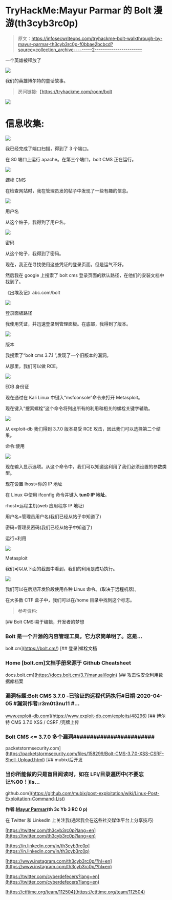 # TryHackMe:Mayur Parmar 的 Bolt 漫游(th3cyb3rc0p)

> 原文：<https://infosecwriteups.com/tryhackme-bolt-walkthrough-by-mayur-parmar-th3cyb3rc0p-f0bbae2bcbcd?source=collection_archive---------2----------------------->

一个英雄被释放了

![](img/eeb451df2e7a84a1ce9e85ea8918e72e.png)

我们的英雄博尔特的童话故事。

> 房间链接:【https://tryhackme.com/room/bolt 

![](img/f87c332c5b3c725182683f3452dca247.png)

# 信息收集:

![](img/5a3bfa8843893df5683a24c50ca9b3ce.png)

我已经完成了端口扫描，得到了 3 个端口。

在 80 端口上运行 apache。在第三个端口，bolt CMS 正在运行。

![](img/621bd517b069c9b5288a0f2761aa7549.png)

螺栓 CMS

在检查网站时，我在管理员发的帖子中发现了一些有趣的信息。

![](img/e60146d2e0e51b83ece35b81a3f55c18.png)

用户名

从这个帖子，我得到了用户名。

![](img/11f917a6f5902ef967031565aefaef37.png)

密码

从这个帖子，我得到了密码。

现在，我正在寻找使用这些凭证的登录页面。但是运气不好。

然后我在 google 上搜索了 bolt cms 登录页面的默认路径，在他们的安装文档中找到了。

《出埃及记》abc.com/bolt

![](img/9ae1ced923e9a3b7b9562166102ba205.png)

登录面板路径

我使用凭证，并迅速登录到管理面板。在底部，我得到了版本。

![](img/4f7f2b8622825b25f545e30efd0b70c3.png)

版本

我搜索了“bolt cms 3.7.1 ”,发现了一个旧版本的漏洞。

从那里，我们可以做 RCE。

![](img/a6516f49e14ad6f100beceb4ef4e1abc.png)

EDB 身份证

现在通过在 Kali Linux 中键入“msfconsole”命令来打开 Metasploit。

现在键入“搜索螺栓”这个命令将列出所有的利用和相关的螺栓关键字辅助。

![](img/472611da6b02a47f8517e2d4d5e9ba76.png)

从 exploit-db 我们得到 3.7.0 版本易受 RCE 攻击，因此我们可以选择第二个结果。

命令:使用

![](img/adbe1909d1967c8e0be72f05429f8bf2.png)

现在输入显示选项。从这个命令中，我们可以知道这利用了我们必须设置的参数类型。

现在设置 lhost=你的 IP 地址

在 Linux 中使用 ifconfig 命令并键入 **tun0 IP 地址**。

rhost=远程主机(web 应用程序 IP 地址)

用户名=管理员用户名(我们已经从帖子中知道了)

密码=管理员密码(我们已经从帖子中知道了)

运行=利用

![](img/3908c118925ee5c78932af5207e982e1.png)

Metasploit

我们可以从下面的截图中看到，我们的利用是成功执行。

![](img/5da66fe71aa0245ad2f07cffa157ac25.png)

我们可以在后期开发阶段使用各种 Linux 命令。(取决于远程机器)。

在大多数 CTF 盒子中，我们可以在/home 目录中找到这个标志。

> 参考资料:

 [## Bolt CMS:易于编辑，开发者的梦想

### Bolt 是一个开源的内容管理工具，它力求简单明了。这是…

bolt.cm](https://bolt.cm/)  [## 登录|螺栓文档

### Home [bolt.cm]文档手册来源于 Github Cheatsheet

docs.bolt.cm](https://docs.bolt.cm/3.7/manual/login) [](https://www.exploit-db.com/exploits/48296) [## 攻击性安全利用数据库档案

### 漏洞标题:Bolt CMS 3.7.0 -已验证的远程代码执行#日期:2020-04-05 #漏洞作者:r3m0t3nu11 #…

www.exploit-db.com](https://www.exploit-db.com/exploits/48296)  [## 博尔特 CMS 3.7.0 XSS / CSRF /壳牌上传

### Bolt CMS <= 3.7.0 多个漏洞########################

packetstormsecurity.com](https://packetstormsecurity.com/files/158299/Bolt-CMS-3.7.0-XSS-CSRF-Shell-Upload.html) [](https://github.com/mubix/post-exploitation/wiki/Linux-Post-Exploitation-Command-List) [## mubix/后开发

### 当你所能做的只是盲目阅读时，如在 LFI/目录遍历中(不要忘记%00！)ls…

github.com](https://github.com/mubix/post-exploitation/wiki/Linux-Post-Exploitation-Command-List) 

**作者:**[**Mayur Parmar**](https://medium.com/u/4dbaf35dbafc?source=post_page-----f0bbae2bcbcd--------------------------------)**(th 3c Yb 3 RC 0 p)**

在 Twitter 和 LinkedIn 上关注我(通常我会在这些社交媒体平台上分享技巧)

[https://twitter.com/th3cyb3rc0p?lang=en](https://twitter.com/th3cyb3rc0p?lang=en)

[https://in.linkedin.com/in/th3cyb3rc0p](https://in.linkedin.com/in/th3cyb3rc0p)

[https://www.instagram.com/th3cyb3rc0p/?hl=en](https://www.instagram.com/th3cyb3rc0p/?hl=en)

[https://twitter.com/cyberdefecers?lang=en](https://twitter.com/cyberdefecers?lang=en)

[https://ctftime.org/team/112504](https://ctftime.org/team/112504)